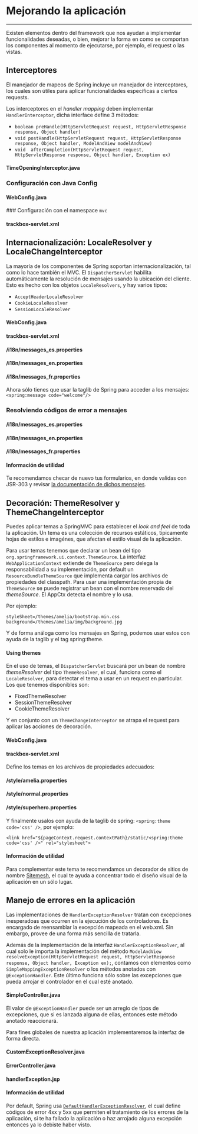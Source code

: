 # Mejorando la aplicación

------

Existen elementos dentro del framework que nos ayudan a implementar funcionalidades deseadas, o bien, mejorar la forma en como se comportan los componentes al momento de ejecutarse, por ejemplo, el request o las vistas.

## Interceptores

El manejador de mapeos de Spring incluye un manejador de interceptores, los cuales son útiles para aplicar funcionalidades específicas a ciertos requests.

Los interceptores en el _handler mapping_ deben implementar `HandlerInterceptor`, dicha interface define 3 métodos:

* `boolean preHandle(HttpServletRequest request, HttpServletResponse response, Object handler)`
* `void postHandle(HttpServletRequest request, HttpServletResponse response, Object handler, ModelAndView modelAndView)`
* `void  afterCompletion(HttpServletRequest request, HttpServletResponse response, Object handler, Exception ex)`

<div class="row">
  <div class="col-md-12">
    <h4><i class="icon-code"></i> TimeOpeningInterceptor.java</h4>
    <script type="syntaxhighlighter" class="brush: java;"><![CDATA[
  package com.makingdevs.practica12;

import java.util.Calendar;

import javax.servlet.http.HttpServletRequest;
import javax.servlet.http.HttpServletResponse;

import org.apache.commons.logging.Log;
import org.apache.commons.logging.LogFactory;
import org.springframework.web.servlet.HandlerInterceptor;
import org.springframework.web.servlet.ModelAndView;

public class TimeOpeningInterceptor implements HandlerInterceptor {

  private Log log = LogFactory.getLog(TimeOpeningInterceptor.class);
  private int openingTime = 0;
  private int closingTime = 50;

  @Override
  public boolean preHandle(HttpServletRequest request, HttpServletResponse response, Object handler) throws Exception {
    log.debug("preHandle()");
    log.debug(request);
    log.debug(response);
    log.debug(handler);
    Calendar cal = Calendar.getInstance();
    int hour = cal.get(Calendar.SECOND);
    if (openingTime <= hour && hour < closingTime) {
      return true;
    } else {
      response.sendRedirect("http://makingdevs.com");
      return false;
    }
  }

  @Override
  public void postHandle(HttpServletRequest request, HttpServletResponse response, Object handler,
      ModelAndView modelAndView) throws Exception {
    log.debug("postHandle()");
    log.debug(request);
    log.debug(response);
    log.debug(handler);
    log.debug(modelAndView);
  }

  @Override
  public void afterCompletion(HttpServletRequest request, HttpServletResponse response, Object handler, Exception ex)
      throws Exception {
    log.debug("afterCompletion()");
    log.debug(request);
    log.debug(response);
    log.debug(handler);
    log.debug(ex);
  }

}
    ]]></script>
  </div> 
</div>


### Configuración con Java Config

<div class="row">
  <div class="col-md-12">
    <h4><i class="icon-code"></i> WebConfig.java</h4>
    <script type="syntaxhighlighter" class="brush: java;"><![CDATA[
@Configuration
@EnableWebMvc
@ComponentScan(basePackages = { "com.makingdevs.practica7", "com.makingdevs.practica4", "com.makingdevs.practica5",
    "com.makingdevs.practica6", "com.makingdevs.practica9", "com.makingdevs.practica10", "com.makingdevs.practica11" })
public class WebConfig extends WebMvcConfigurerAdapter {
  
  @Override
  public void addInterceptors(InterceptorRegistry registry) {
    registry.addInterceptor(new TimeOpeningInterceptor());
  }

  // Mor configuration

}
    ]]></script>
  </div> 
</div>

### Configuración con el namespace `mvc`

<div class="row">
  <div class="col-md-12">
    <h4><i class="icon-code"></i> trackbox-servlet.xml</h4>
    <script type="syntaxhighlighter" class="brush: xml;"><![CDATA[
<mvc:interceptors>
  <bean class="com.makingdevs.practica12.TimeOpeningInterceptor" />
</mvc:interceptors>
    ]]></script>
  </div> 
</div>

## Internacionalización: LocaleResolver y LocaleChangeInterceptor

La mayoría de los componentes de Spring soportan internacionalización, tal como lo hace también el MVC. El `DispatcherServlet` habilita automáticamente la resolución de mensajes usando la ubicación del cliente. Esto es hecho con los objetos `LocaleResolvers`, y hay varios tipos:

* `AcceptHeaderLocaleResolver`
* `CookieLocaleResolver`
* `SessionLocaleResolver`

<div class="row">
  <div class="col-md-12">
    <h4><i class="icon-code"></i> WebConfig.java</h4>
    <script type="syntaxhighlighter" class="brush: java;"><![CDATA[
@Configuration
@EnableWebMvc
@ComponentScan(basePackages = { "com.makingdevs.practica7", "com.makingdevs.practica4", "com.makingdevs.practica5",
    "com.makingdevs.practica6", "com.makingdevs.practica9", "com.makingdevs.practica10", "com.makingdevs.practica11" })
public class WebConfig extends WebMvcConfigurerAdapter {
  
  @Bean
  public MessageSource messageSource(){
    // Hey ma! Look...
    // http://docs.spring.io/spring/docs/4.0.0.RELEASE/javadoc-api/org/springframework/context/support/ReloadableResourceBundleMessageSource.html
    ReloadableResourceBundleMessageSource ms = new ReloadableResourceBundleMessageSource();
    ms.setBasenames("classpath:/i18n/messages");
    //ms.setDefaultEncoding("UTF-8");
    return ms;
  }
  
  @Bean
  public LocaleResolver localeResolver(){
    SessionLocaleResolver localeResolver = new SessionLocaleResolver();
    localeResolver.setDefaultLocale(new Locale("es"));
    return localeResolver;
  }
  
  @Override
  public void addInterceptors(InterceptorRegistry registry) {
    LocaleChangeInterceptor localeInterceptor = new LocaleChangeInterceptor();
    localeInterceptor.setParamName("lang");
    registry.addInterceptor(new TimeOpeningInterceptor());
    registry.addInterceptor(localeInterceptor).addPathPatterns("/");
  }

  // More beans definition
}
    ]]></script>
  </div> 
</div>

<div class="row">
  <div class="col-md-12">
    <h4><i class="icon-code"></i> trackbox-servlet.xml</h4>
    <script type="syntaxhighlighter" class="brush: xml;"><![CDATA[
<bean id="messageSource"
  class="org.springframework.context.support.ReloadableResourceBundleMessageSource">
  <property name="basename" value="classpath:/i18n/messages" />
</bean>

<bean id="localeResolver"
    class="org.springframework.web.servlet.i18n.SessionLocaleResolver">
    <property name="defaultLocale" value="en"/>
</bean>

<mvc:interceptors>
  <bean class="com.makingdevs.practica12.TimeOpeningInterceptor" />
  <mvc:interceptor>
    <mvc:mapping path="/*" />
    <bean class="org.springframework.web.servlet.i18n.LocaleChangeInterceptor">
      <property name="paramName" value="lang" />
    </bean>
  </mvc:interceptor>
</mvc:interceptors>
    ]]></script>
  </div> 
</div>

<div class="row">
  <div class="col-md-4">
    <h4><i class="icon-code"></i> /i18n/messages_es.properties</h4>
    <script type="syntaxhighlighter" class="brush: plain;"><![CDATA[
home=Inicio
about=Acerca de... 
contact=Contáctanos
welcome=Bienvenido a tu entrenamiento!
    ]]></script>
  </div> 
  <div class="col-md-4">
    <h4><i class="icon-code"></i> /i18n/messages_en.properties</h4>
    <script type="syntaxhighlighter" class="brush: plain;"><![CDATA[
home=Home
about=About us
contact=Contact us
welcome=Welcome to your training!
    ]]></script>
  </div> 
  <div class="col-md-4">
    <h4><i class="icon-code"></i> /i18n/messages_fr.properties</h4>
    <script type="syntaxhighlighter" class="brush: plain;"><![CDATA[
home=Maison
about=à propos de nous 
contact=contactez-nous
welcome=Bienvenue dans votre formation!
    ]]></script>
  </div> 
</div>

Ahora sólo tienes que usar la taglib de Spring para acceder a los mensajes: `<spring:message code="welcome"/>`

### Resolviendo códigos de error a mensajes

<div class="row">
  <div class="col-md-4">
    <h4><i class="icon-code"></i> /i18n/messages_es.properties</h4>
    <script type="syntaxhighlighter" class="brush: plain;"><![CDATA[
home=Inicio
about=Acerca de... 
contact=Contáctanos
welcome=Bienvenido a tu entrenamiento!
name.empty=El nombre es requerido
codename.empty=El código no puede ser vacío
codename.toolong=El nombre código es muy largo
typeMismatch.java.util.Date=El formato de la fecha es incorrecto
    ]]></script>
  </div> 
  <div class="col-md-4">
    <h4><i class="icon-code"></i> /i18n/messages_en.properties</h4>
    <script type="syntaxhighlighter" class="brush: plain;"><![CDATA[
home=Home
about=About us
contact=Contact us
welcome=Welcome to your training!
name.empty=Name required
codename.empty=Code name is required too
codename.toolong=Code Name so long, too long
typeMismatch.java.util.Date=The date is malformed
    ]]></script>
  </div> 
  <div class="col-md-4">
    <h4><i class="icon-code"></i> /i18n/messages_fr.properties</h4>
    <script type="syntaxhighlighter" class="brush: plain;"><![CDATA[
home=Maison
about=à propos de nous 
contact=contactez-nous
welcome=Bienvenue dans votre formation!
name.empty=nom nécessaire
codename.empty=Nom de code est nécessaire aussi
codename.toolong=Nom de code si longtemps, trop longtemps
typeMismatch.java.util.Date=La date est incorrect
    ]]></script>
  </div> 
</div>

<div class="bs-callout bs-callout-info">
<h4><i class="icon-coffee"></i> Información de utilidad</h4>
  <p>
    Te recomendamos checar de nuevo tus formularios, en donde validas con JSR-303 y revisar <a href="http://beanvalidation.org/1.0/spec/#standard-resolver-messages">la documentación de dichos mensajes</a>.
  </p>
</div>

## Decoración: ThemeResolver y ThemeChangeInterceptor

Puedes aplicar temas a SpringMVC para establecer el _look and feel_ de toda la aplicación. Un tema es una colección de recursos estáticos, tipicamente hojas de estilos e imagénes, que afectan el estilo visual de la aplicación.

Para usar temas tenemos que declarar un bean del tipo `org.springframework.ui.context.ThemeSource`. La interfaz `WebApplicationContext` extiende de `ThemeSource` pero delega la responsabilidad a su implementación, por default un `ResourceBundleThemeSource` que implementa cargar los archivos de propiedades del classpath. Para usar una implementación propia de `ThemeSource` se puede registrar un bean con el nombre reservado del _themeSource_. El AppCtx detecta el nombre y lo usa.

Por ejemplo:

```
styleSheet=/themes/amelia/bootstrap.min.css
background=/themes/amelia/img/background.jpg
```

Y de forma análoga como los mensajes en Spring, podemos usar estos con ayuda de la taglib y el tag spring:theme.

<div class="row">
  <div class="col-md-12">
    <h4><i class="icon-code"></i> Using themes</h4>
    <script type="syntaxhighlighter" class="brush: xml;"><![CDATA[
<%@ taglib prefix="spring" uri="http://www.springframework.org/tags"%>
<html>
<head>
  <link rel="stylesheet" href="<spring:theme code=styleSheet/>" type="text/css"/>
</head>
<body style="background=<spring:theme code=background/>">
...
</body>
</html>
    ]]></script>
  </div> 
</div>

En el uso de temas, el `DispatcherServlet` buscará por un bean de nombre _themeResolver_ del tipo `ThemeResolver`, el cual, funciona como el `LocaleResolver`, para detectar el tema a usar en un request en particular. Los que tenemos disponibles son:

* FixedThemeResolver
* SessionThemeResolver
* CookieThemeResolver

Y en conjunto con un `ThemeChangeInterceptor` se atrapa el request para aplicar las acciones de decoración.

<div class="row">
  <div class="col-md-6">
    <h4><i class="icon-code"></i> WebConfig.java</h4>
    <script type="syntaxhighlighter" class="brush: java;"><![CDATA[
  @Bean
  public ThemeResolver themeResolver(){
    SessionThemeResolver themeResolver = new SessionThemeResolver();
    themeResolver.setDefaultThemeName("style.normal");
    return themeResolver;
  }

  @Override
  public void addInterceptors(InterceptorRegistry registry) {
    LocaleChangeInterceptor localeInterceptor = new LocaleChangeInterceptor();
    localeInterceptor.setParamName("lang");
    ThemeChangeInterceptor themeInterceptor = new ThemeChangeInterceptor();
    themeInterceptor.setParamName("theme");
    registry.addInterceptor(new TimeOpeningInterceptor());
    registry.addInterceptor(localeInterceptor).addPathPatterns("/");
    registry.addInterceptor(themeInterceptor).addPathPatterns("/");
  }
    ]]></script>
  </div> 
  <div class="col-md-6">
    <h4><i class="icon-code"></i> trackbox-servlet.xml</h4>
    <script type="syntaxhighlighter" class="brush: xml;"><![CDATA[
<bean id="themeResolver"
  class="org.springframework.web.servlet.theme.SessionThemeResolver">
  <property name="defaultThemeName" value="style.normal" />
</bean>

<mvc:interceptors>
  <bean class="com.makingdevs.practica12.TimeOpeningInterceptor" />
  <mvc:interceptor>
    <mvc:mapping path="/*" />
    <bean
      class="org.springframework.web.servlet.i18n.LocaleChangeInterceptor">
      <property name="paramName" value="lang" />
    </bean>
  </mvc:interceptor>
  <mvc:interceptor>
    <mvc:mapping path="/*" />
    <bean class="org.springframework.web.servlet.theme.ThemeChangeInterceptor">
      <property name="paramName" value="theme" />
    </bean>
  </mvc:interceptor>
</mvc:interceptors>
    ]]></script>
  </div> 
</div>

Define los temas en los archivos de propiedades adecuados:

<div class="row">
  <div class="col-md-4">
    <h4><i class="icon-code"></i> /style/amelia.properties</h4>
    <script type="syntaxhighlighter" class="brush: plain;"><![CDATA[
css=bootstrap/dist/css/amelia.bootstrap.min.css
    ]]></script>
  </div> 
  <div class="col-md-4">
    <h4><i class="icon-code"></i> /style/normal.properties</h4>
    <script type="syntaxhighlighter" class="brush: plain;"><![CDATA[
css=bootstrap/dist/css/bootstrap.min.css
    ]]></script>
  </div> 
  <div class="col-md-4">
    <h4><i class="icon-code"></i> /style/superhero.properties</h4>
    <script type="syntaxhighlighter" class="brush: plain;"><![CDATA[
css=bootstrap/dist/css/superhero.bootstrap.min.css
    ]]></script>
  </div> 
</div>

Y finalmente usalos con ayuda de la taglib de spring: `<spring:theme code='css' />`, por ejemplo:

`<link href="${pageContext.request.contextPath}/static/<spring:theme code='css' />" rel="stylesheet">`

<div class="bs-callout bs-callout-info">
<h4><i class="icon-coffee"></i> Información de utilidad</h4>
  <p>
    Para complementar este tema te recomendamos un decorador de sitios de nombre <a href="http://wiki.sitemesh.org/wiki/display/sitemesh/Home">Sitemesh</a>, el cual te ayuda a concentrar todo el diseño visual de la aplicación en un sólo lugar.
  </p>
</div>

## Manejo de errores en la aplicación

Las implementaciones de `HandlerExceptionResolver` tratan con excepciones inesperadoas que ocurren en la ejecución de los controladores. Es encargado de reensamblar la excepción mapeada en el web.xml. Sin embargo, provee de una forma más sencilla de tratarla. 

Además de la implementación de la interfaz `HandlerExceptionResolver`, al cual solo le importa la implementación del método `ModelAndView resolveException(HttpServletRequest request, HttpServletResponse response, Object handler, Exception ex);`, contamos con elementos como `SimpleMappingExceptionResolver` o los métodos anotados con `@ExceptionHandler`. Este último funciona sólo sobre las excepciones que pueda arrojar el controlador en el cual esté anotado.

<div class="row">
  <div class="col-md-12">
    <h4><i class="icon-code"></i> SimpleController.java</h4>
    <script type="syntaxhighlighter" class="brush: java;"><![CDATA[
@Controller
public class SimpleController {

  // another methods...

  @ExceptionHandler(IOException.class)
  public ResponseEntity<String> handleIOException(IOException ex) {
    // prepare responseEntity
    return responseEntity;
  }

}    
    ]]></script>
  </div> 
</div>

El valor de `@ExceptionHandler` puede ser un arreglo de tipos de excepciones, que si es lanzada alguna de ellas, entonces este método anotado reaccionará.

Para fines globales de nuestra aplicación implementaremos la interfaz de forma directa.

<div class="row">
  <div class="col-md-6">
    <h4><i class="icon-code"></i> CustomExceptionResolver.java</h4>
    <script type="syntaxhighlighter" class="brush: java;"><![CDATA[
package com.makingdevs.practica13;

import java.util.HashMap;
import java.util.Map;

import javax.servlet.http.HttpServletRequest;
import javax.servlet.http.HttpServletResponse;

import org.springframework.stereotype.Component;
import org.springframework.web.servlet.HandlerExceptionResolver;
import org.springframework.web.servlet.ModelAndView;

@Component
public class CustomExceptionResolver implements HandlerExceptionResolver {

  public ModelAndView resolveException(HttpServletRequest request,
      HttpServletResponse response, Object handler, Exception ex) {
    Map<String,Object> model = new HashMap<String,Object>();
    model.put("ex", ex);
    model.put("message", ex.getMessage());
    return new ModelAndView("handlerException",model);
  }

}
    ]]></script>
  </div> 
  <div class="col-md-6">
    <h4><i class="icon-code"></i> ErrorController.java</h4>
    <script type="syntaxhighlighter" class="brush: java;"><![CDATA[
package com.makingdevs.practica13;

import org.springframework.beans.factory.annotation.Autowired;
import org.springframework.stereotype.Controller;
import org.springframework.web.bind.annotation.RequestMapping;

import com.makingdevs.model.Project;
import com.makingdevs.repositories.ProjectRepository;
import com.makingdevs.services.ProjectService;

@Controller
public class ErrorController {
  
  @Autowired
  ProjectRepository projectRepository;
  
  @Autowired
  ProjectService projectService;

  @RequestMapping("/error")
  public void throwError(){
    projectService.createNewProject(new Project());
  }
  
  @RequestMapping("/error/db")
  public void throwDBError(){
    projectRepository.save(new Project());
  }
}
    ]]></script>
  </div> 
</div>

<div class="row">
  <div class="col-md-12">
    <h4><i class="icon-code"></i> handlerException.jsp</h4>
    <script type="syntaxhighlighter" class="brush: html;"><![CDATA[
<div class="container">
  <!-- Main component for a primary marketing message or call to action -->
  <div class="jumbotron">
    <h1>Wops, this feature is new!!!</h1>
    <p>${message}</p>
  </div>
</div> <!-- /container -->

<div class="container">
  <div class="row">
    <div class="col-md-12">
      <div class="alert alert-danger">
        <c:forEach items="${ex.stackTrace}" var="trace">
          ${trace}
        </c:forEach>
      </div>
    </div>
  </div>
</div>
    ]]></script>
  </div> 
</div>

<div class="bs-callout bs-callout-info">
<h4><i class="icon-coffee"></i> Información de utilidad</h4>
  <p>
    Por default, Spring usa <code><a href="http://docs.spring.io/spring/docs/4.0.2.RELEASE/javadoc-api/org/springframework/web/servlet/mvc/support/DefaultHandlerExceptionResolver.html">DefaultHandlerExceptionResolver</a></code>, el cual define códigos de error 4xx y 5xx que permiten el tratamiento de los errores de la aplicación, si te ha fallado la aplicación o haz arrojado alguna excepción entonces ya lo debiste haber visto.
  </p>
</div>